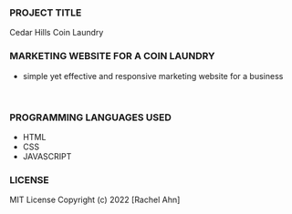 ### PROJECT TITLE

Cedar Hills Coin Laundry

### MARKETING WEBSITE FOR A COIN LAUNDRY

- simple yet effective and responsive marketing website for a business

<br />

### PROGRAMMING LANGUAGES USED

- HTML
- CSS
- JAVASCRIPT
  <br/>

### LICENSE

MIT License
Copyright (c) 2022 [Rachel Ahn]
